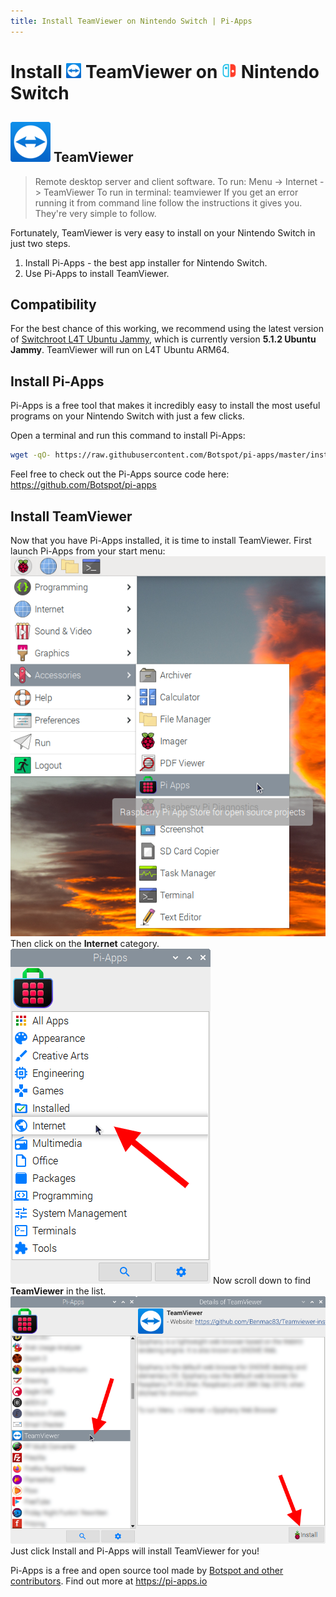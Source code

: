 ```yaml
---
title: Install TeamViewer on Nintendo Switch | Pi-Apps
---
```

<div class="simple-install-content content">

# Install <img src="/img/app-icons/TeamViewer/icon-64.png" height=24> TeamViewer on <img src=/img/other-icons/switch-icon.svg height=24> Nintendo Switch

## <img src="/img/app-icons/TeamViewer/icon-64.png"> TeamViewer
> Remote desktop server and client software.
> To run: Menu -> Internet -> TeamViewer
> To run in terminal: teamviewer
> If you get an error running it from command line follow the instructions it gives you. They're very simple to follow.

Fortunately, TeamViewer is very easy to install on your Nintendo Switch in just two steps.
1. Install Pi-Apps - the best app installer for Nintendo Switch.
2. Use Pi-Apps to install TeamViewer.
</div>
<div class="simple-install-content content">

## Compatibility
For the best chance of this working, we recommend using the latest version of [Switchroot L4T Ubuntu Jammy](https://wiki.switchroot.org/wiki/linux/l4t-ubuntu-jammy-installation-guide), which is currently version **5.1.2 Ubuntu Jammy**.
TeamViewer will run on L4T Ubuntu ARM64.
</div>
<div class="simple-install-content content">

## Install Pi-Apps

Pi-Apps is a free tool that makes it incredibly easy to install the most useful programs on your Nintendo Switch with just a few clicks.

Open a terminal and run this command to install Pi-Apps:
```bash
wget -qO- https://raw.githubusercontent.com/Botspot/pi-apps/master/install | bash
```
Feel free to check out the Pi-Apps source code here: https://github.com/Botspot/pi-apps
</div>
<div class="simple-install-content content">

## Install TeamViewer

Now that you have Pi-Apps installed, it is time to install TeamViewer.
First launch Pi-Apps from your start menu:
<img src="/img/start-menu.png">
Then click on the <b>Internet</b> category.
<img src="/img/category-selections/Internet.png">
Now scroll down to find <b>TeamViewer</b> in the list.
<img src="/img/app-icons/TeamViewer/app-selection.png">
Just click Install and Pi-Apps will install TeamViewer for you!
</div>
<div class="simple-install-content content">

Pi-Apps is a free and open source tool made by [Botspot and other contributors](/about/#contributors). Find out more at https://pi-apps.io
</div>
